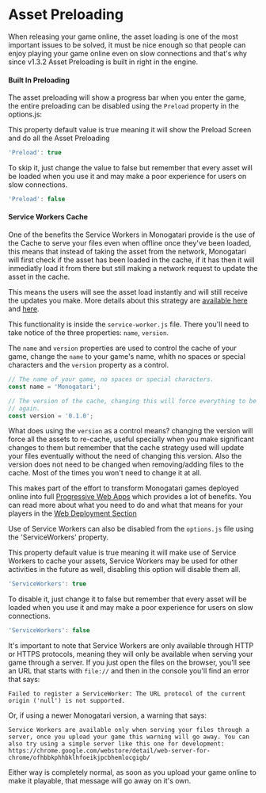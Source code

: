 # Asset Preloading

When releasing your game online, the asset loading is one of the most important issues to be solved, it must be nice enough so that people can enjoy playing your game online even on slow connections and that's why since v1.3.2 Asset Preloading is built in right in the engine.

#### Built In Preloading

The asset preloading will show a progress bar when you enter the game, the entire preloading can be disabled using the `Preload` property in the options.js:

This property default value is true meaning it will show the Preload Screen and do all the Asset Preloading

```javascript
'Preload': true
```

To skip it, just change the value to false but remember that every asset will be loaded when you use it and may make a poor experience for users on slow connections.

```javascript
'Preload': false
```

#### Service Workers Cache

One of the benefits the Service Workers in Monogatari provide is the use of the Cache to serve your files even when offline once they've been loaded, this means that instead of taking the asset from the network, Monogatari will first check if the asset has been loaded in the cache, if it has then it will inmediatly load it from there but still making a network request to update the asset in the cache.

This means the users will see the asset load instantly and will still receive the updates you make. More details about this strategy are [available here](https://serviceworke.rs/strategy-cache-and-update_service-worker_doc.html) and [here](https://css-tricks.com/serviceworker-for-offline/).

This functionality is inside the `service-worker.js` file. There you'll need to take notice of the three properties: `name`, `version`.

The `name` and `version` properties are used to control the cache of your game, change the `name` to your game's name, whith no spaces or special characters and the `version` property as a control.

```javascript
// The name of your game, no spaces or special characters.
const name = 'Monogatari';

// The version of the cache, changing this will force everything to be cached
// again.
const version = '0.1.0';
```

What does using the `version` as a control means? changing the version will force all the assets to re-cache, useful specially when you make significant changes to them but remember that the cache strategy used will update your files eventually without the need of changing this version. Also the version does not need to be changed when removing/adding files to the cache. Most of the times you won't need to change it at all.

This makes part of the effort to transform Monogatari games deployed online into full [Progressive Web Apps](https://en.wikipedia.org/wiki/Progressive_web_app) which provides a lot of benefits. You can read more about what you need to do and what that means for your players in the [Web Deployment Section](https://monogatari.io/documentation/release/web/)

Use of Service Workers can also be disabled from the `options.js` file using the 'ServiceWorkers' property.

This property default value is true meaning it will make use of Service Workers to cache your assets, Service Workers may be used for other activities in the future as well, disabling this option will disable them all.

```javascript
'ServiceWorkers': true
```

To disable it, just change it to false but remember that every asset will be loaded when you use it and may make a poor experience for users on slow connections.

```javascript
'ServiceWorkers': false
```

It's important to note that Service Workers are only available through HTTP or HTTPS protocols, meaning they will only be available when serving your game through a server. If you just open the files on the browser, you'll see an URL that starts with `file://` and then in the console you'll find an error that says:

`Failed to register a ServiceWorker: The URL protocol of the current origin ('null') is not supported.`

Or, if using a newer Monogatari version, a warning that says:

`Service Workers are available only when serving your files through a server, once you upload your game this warning will go away. You can also try using a simple server like this one for development: https://chrome.google.com/webstore/detail/web-server-for-chrome/ofhbbkphhbklhfoeikjpcbhemlocgigb/`

Either way is completely normal, as soon as you upload your game online to make it playable, that message will go away on it's own.

